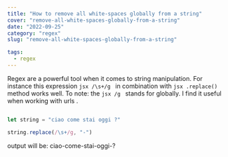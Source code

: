 ```yaml
---
title: "How to remove all white-spaces globally from a string"
cover: "remove-all-white-spaces-globally-from-a-string"
date: "2022-09-25"
category: "regex"
slug: "remove-all-white-spaces-globally-from-a-string"

tags:
  - regex
---
```


Regex are a powerful tool when it comes to string manipulation. For instance this expression ```jsx /\s+/g ``` in combination with ```jsx .replace()``` method works well. To note: the ```jsx /g ``` stands for globally. I find it useful when working with urls .


```jsx

let string = "ciao come stai oggi ?"

string.replace(/\s+/g, "-")

```

output will be: ciao-come-stai-oggi-?